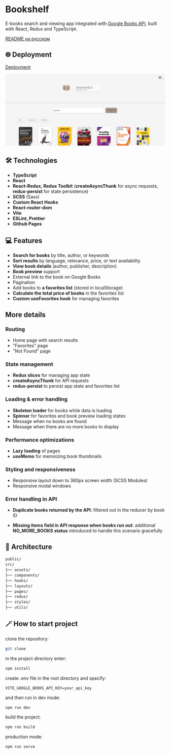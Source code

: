 # Bookshelf

E-books search and viewing app integrated with [Google Books API](https://developers.google.com/books), built with React, Redux and TypeScript.

[README на русском](./README.ru.md)

## 🌐 Deployment

[Deployment](https://tatyanazakiryanova.github.io/bookshelf/)

<img src='./src/assets/images/preview.png' alt="preview">

## 🛠️ Technologies

- **TypeScript**
- **React**
- **React-Redux, Redux Toolkit** (**createAsyncThunk** for async requests, **redux-persist** for state persistence)
- **SCSS** (Sass)
- **Custom React Hooks**
- **React-router-dom**
- **Vite**
- **ESLint, Prettier**
- **Github Pages**

## 💻 Features

- **Search for books** by title, author, or keywords
- **Sort results** by language, relevance, price, or text availability
- **View book details** (author, publisher, description)
- **Book preview** support
- External link to the book on Google Books
- Pagination
- Add books to **a favorites list** (stored in localStorage)
- **Calculate the total price of books** in the favorites list
- **Custom useFavorites hook** for managing favorites

## More details

### Routing

- Home page with search results
- "Favorites" page
- "Not Found" page

### State management

- **Redux slices** for managing app state
- **createAsyncThunk** for API requests
- **redux-persist** to persist app state and favorites list

### Loading & error handling

- **Skeleton loader** for books while data is loading
- **Spinner** for favorites and book preview loading states
- Message when no books are found
- Message when there are no more books to display

### Performance optimizations

- **Lazy loading** of pages
- **useMemo** for memoizing book thumbnails

### Styling and responsiveness

- Responsive layout down to 360px screen width (SCSS Modules)
- Responsive modal windows

### Error handling in API

- **Duplicate books returned by the API**: filtered out in the reducer by book ID

- **Missing items field in API response when books run out**: additional **NO_MORE_BOOKS status** introduced to handle this scenario gracefully

## 📁 Architecture

```bash
public/
src/
├── assets/
├── components/
├── hooks/
├── layouts/
├── pages/
├── redux/
├── styles/
├── utils/
```

## 🪄 How to start project

clone the repository:

```bash
git clone
```

in the project directory enter:

```bash
npm install
```

create .env file in the root directory and specify:

```
VITE_GOOGLE_BOOKS_API_KEY=your_api_key
```

and then run in dev mode:

```bash
npm run dev
```

build the project:

```bash
npm run build
```

production mode:

```bash
npm run serve
```
